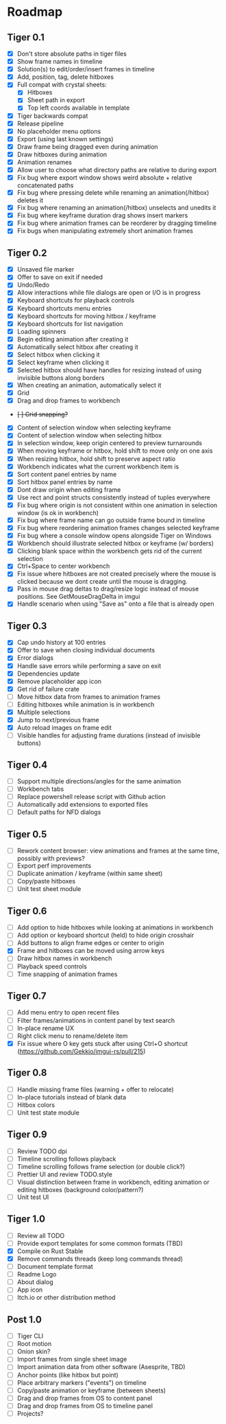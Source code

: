 # Roadmap

## Tiger 0.1

- [x] Don't store absolute paths in tiger files
- [x] Show frame names in timeline
- [x] Solution(s) to edit/order/insert frames in timeline
- [x] Add, position, tag, delete hitboxes
- [x] Full compat with crystal sheets:
  - [x] Hitboxes
  - [x] Sheet path in export
  - [x] Top left coords available in template
- [x] Tiger backwards compat
- [x] Release pipeline
- [x] No placeholder menu options
- [x] Export (using last known settings)
- [x] Draw frame being dragged even during animation
- [x] Draw hitboxes during animation
- [x] Animation renames
- [x] Allow user to choose what directory paths are relative to during export
- [x] Fix bug where export window shows weird absolute + relative concatenated paths
- [x] Fix bug where pressing delete while renaming an animation(/hitbox) deletes it
- [x] Fix bug where renaming an animation(/hitbox) unselects and unedits it
- [x] Fix bug where keyframe duration drag shows insert markers
- [x] Fix bug where animation frames can be reorderer by dragging timeline
- [x] Fix bugs when manipulating extremely short animation frames

## Tiger 0.2

- [x] Unsaved file marker
- [x] Offer to save on exit if needed
- [x] Undo/Redo
- [x] Allow interactions while file dialogs are open or I/O is in progress
- [x] Keyboard shortcuts for playback controls
- [x] Keyboard shortcuts menu entries
- [x] Keyboard shortcuts for moving hitbox / keyframe
- [x] Keyboard shortcuts for list navigation
- [x] Loading spinners
- [x] Begin editing animation after creating it
- [x] Automatically select hitbox after creating it
- [x] Select hitbox when clicking it
- [x] Select keyframe when clicking it
- [x] Selected hitbox should have handles for resizing instead of using invisible buttons along borders
- [x] When creating an animation, automatically select it
- [x] Grid
- [x] Drag and drop frames to workbench
- ~~[ ] Grid snapping?~~
- [x] Content of selection window when selecting keyframe
- [x] Content of selection window when selecting hitbox
- [x] In selection window, keep origin centered to preview turnarounds
- [x] When moving keyframe or hitbox, hold shift to move only on one axis
- [x] When resizing hitbox, hold shift to preserve aspect ratio
- [x] Workbench indicates what the current workbench item is
- [x] Sort content panel entries by name
- [x] Sort hitbox panel entries by name
- [x] Dont draw origin when editing frame
- [x] Use rect and point structs consistently instead of tuples everywhere
- [x] Fix bug where origin is not consistent within one animation in selection window (is ok in workbench)
- [x] Fix bug where frame name can go outside frame bound in timeline
- [x] Fix bug where reordering animation frames changes selected keyframe
- [x] Fix bug where a console window opens alongside Tiger on Windows
- [x] Workbench should illustrate selected hitbox or keyframe (w/ borders)
- [x] Clicking blank space within the workbench gets rid of the current selection
- [x] Ctrl+Space to center workbench
- [x] Fix issue where hitboxes are not created precisely where the mouse is clicked because we dont create until the mouse is dragging.
- [x] Pass in mouse drag deltas to drag/resize logic instead of mouse positions. See GetMouseDragDelta in imgui
- [x] Handle scenario when using "Save as" onto a file that is already open

## Tiger 0.3

- [x] Cap undo history at 100 entries
- [x] Offer to save when closing individual documents
- [x] Error dialogs
- [x] Handle save errors while performing a save on exit
- [x] Dependencies update
- [x] Remove placeholder app icon
- [x] Get rid of failure crate
- [ ] Move hitbox data from frames to animation frames
- [ ] Editing hitboxes while animation is in workbench
- [x] Multiple selections
- [x] Jump to next/previous frame
- [x] Auto reload images on frame edit
- [ ] Visible handles for adjusting frame durations (instead of invisible buttons)

## Tiger 0.4

- [ ] Support multiple directions/angles for the same animation
- [ ] Workbench tabs
- [ ] Replace powershell release script with Github action
- [ ] Automatically add extensions to exported files
- [ ] Default paths for NFD dialogs

## Tiger 0.5

- [ ] Rework content browser: view animations and frames at the same time, possibly with previews?
- [ ] Export perf improvements
- [ ] Duplicate animation / keyframe (within same sheet)
- [ ] Copy/paste hitboxes
- [ ] Unit test sheet module

## Tiger 0.6

- [ ] Add option to hide hitboxes while looking at animations in workbench
- [ ] Add option or keyboard shortcut (held) to hide origin crosshair
- [ ] Add buttons to align frame edges or center to origin
- [x] Frame and hitboxes can be moved using arrow keys
- [ ] Draw hitbox names in workbench
- [ ] Playback speed controls
- [ ] Time snapping of animation frames

## Tiger 0.7

- [ ] Add menu entry to open recent files
- [ ] Filter frames/animations in content panel by text search
- [ ] In-place rename UX
- [ ] Right click menu to rename/delete item
- [x] Fix issue where O key gets stuck after using Ctrl+O shortcut (https://github.com/Gekkio/imgui-rs/pull/215)

## Tiger 0.8

- [ ] Handle missing frame files (warning + offer to relocate)
- [ ] In-place tutorials instead of blank data
- [ ] Hitbox colors
- [ ] Unit test state module

## Tiger 0.9

- [ ] Review TODO dpi
- [ ] Timeline scrolling follows playback
- [ ] Timeline scrolling follows frame selection (or double click?)
- [ ] Prettier UI and review TODO.style
- [ ] Visual distinction between frame in workbench, editing animation or editing hitboxes (background color/pattern?)
- [ ] Unit test UI

## Tiger 1.0

- [ ] Review all TODO
- [ ] Provide export templates for some common formats (TBD)
- [x] Compile on Rust Stable
- [x] Remove commands threads (keep long commands thread)
- [ ] Document template format
- [ ] Readme Logo
- [ ] About dialog
- [ ] App icon
- [ ] Itch.io or other distribution method

## Post 1.0

- [ ] Tiger CLI
- [ ] Root motion
- [ ] Onion skin?
- [ ] Import frames from single sheet image
- [ ] Import animation data from other software (Asesprite, TBD)
- [ ] Anchor points (like hitbox but point)
- [ ] Place arbitrary markers ("events") on timeline
- [ ] Copy/paste animation or keyframe (between sheets)
- [ ] Drag and drop frames from OS to content panel
- [ ] Drag and drop frames from OS to timeline panel
- [ ] Projects?
